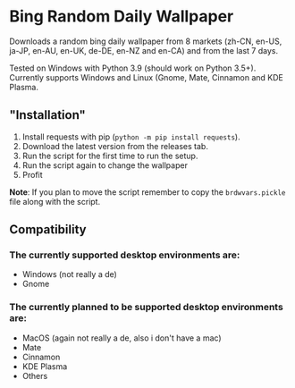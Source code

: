 
# Bing Random Daily Wallpaper 
Downloads a random bing daily wallpaper from 8 markets (zh-CN, en-US, ja-JP, en-AU, en-UK, de-DE, en-NZ and en-CA) and from the last 7 days.

Tested on Windows with Python 3.9 (should work on Python 3.5+).
Currently supports Windows and Linux (Gnome, Mate, Cinnamon and KDE Plasma.

## "Installation"
1. Install requests with pip (`python -m pip install requests`). 
2. Download the latest version from the releases tab.
3. Run the script for the first time to run the setup.
4. Run the script again to change the wallpaper
5. Profit

**Note**: If you plan to move the script remember to copy the `brdwvars.pickle` file along with the script.

## Compatibility
### The currently supported desktop environments are:
 - Windows (not really a de)
 - Gnome


### The currently planned to be supported desktop environments are:

-	MacOS (again not really a de, also i don't have a mac)
-	Mate
 - Cinnamon
 - KDE Plasma
-	Others
